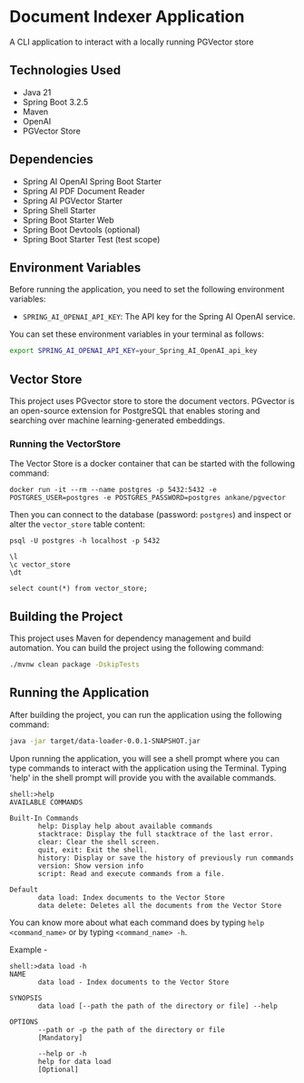 # Document Indexer Application

A CLI application to interact with a locally running PGVector store 

## Technologies Used

- Java 21
- Spring Boot 3.2.5
- Maven
- OpenAI
- PGVector Store

## Dependencies

- Spring AI OpenAI Spring Boot Starter
- Spring AI PDF Document Reader
- Spring AI PGVector Starter
- Spring Shell Starter
- Spring Boot Starter Web
- Spring Boot Devtools (optional)
- Spring Boot Starter Test (test scope)

## Environment Variables

Before running the application, you need to set the following environment variables:

- `SPRING_AI_OPENAI_API_KEY`: The API key for the Spring AI OpenAI service.

You can set these environment variables in your terminal as follows:

```bash
export SPRING_AI_OPENAI_API_KEY=your_Spring_AI_OpenAI_api_key
```

## Vector Store

This project uses PGvector store to store the document vectors. PGvector is an open-source extension for PostgreSQL that enables storing and searching over machine learning-generated embeddings.

### Running the VectorStore

The Vector Store is a docker container that can be started with the following command:

```
docker run -it --rm --name postgres -p 5432:5432 -e POSTGRES_USER=postgres -e POSTGRES_PASSWORD=postgres ankane/pgvector
```

Then you can connect to the database (password: `postgres`) and inspect or alter the `vector_store` table content:

```
psql -U postgres -h localhost -p 5432

\l
\c vector_store
\dt

select count(*) from vector_store;
```

## Building the Project

This project uses Maven for dependency management and build automation. You can build the project using the following command:

```bash
./mvnw clean package -DskipTests
```

## Running the Application
After building the project, you can run the application using the following command:

```bash
java -jar target/data-loader-0.0.1-SNAPSHOT.jar
```
Upon running the application, you will see a shell prompt where you can type commands to interact with the application using the Terminal. Typing 'help' in the shell prompt will provide you with the available commands.

```
shell:>help
AVAILABLE COMMANDS

Built-In Commands
       help: Display help about available commands
       stacktrace: Display the full stacktrace of the last error.
       clear: Clear the shell screen.
       quit, exit: Exit the shell.
       history: Display or save the history of previously run commands
       version: Show version info
       script: Read and execute commands from a file.

Default
       data load: Index documents to the Vector Store
       data delete: Deletes all the documents from the Vector Store
```
You can know more about what each command does by typing ```help <command_name>``` or by typing ```<command_name> -h```.

Example -
```
shell:>data load -h
NAME
       data load - Index documents to the Vector Store

SYNOPSIS
       data load [--path the path of the directory or file] --help

OPTIONS
       --path or -p the path of the directory or file
       [Mandatory]

       --help or -h
       help for data load
       [Optional]
```